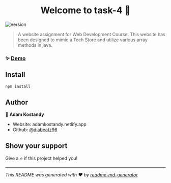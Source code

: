 <h1 align="center">Welcome to task-4 👋</h1>
<p>
  <img alt="Version" src="https://img.shields.io/badge/version-0.0.0-blue.svg?cacheSeconds=2592000" />
</p>

> A website assignment for Web Development Course. This website has been designed to mimic a Tech Store and utilize various array methods in java.

### ✨ [Demo](task4adam.netlify.app)

## Install

```sh
npm install
```

## Author

👤 **Adam Kostandy**

* Website: adamkostandy.netlify.app
* Github: [@diabeatz96](https://github.com/diabeatz96)

## Show your support

Give a ⭐️ if this project helped you!

***
_This README was generated with ❤️ by [readme-md-generator](https://github.com/kefranabg/readme-md-generator)_